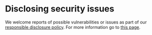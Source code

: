 # Disclosing security issues

We welcome reports of possible vulnerabilities or issues as part of our [responsible disclosure policy](https://www.adyen.com/policies-and-disclaimer/responsible-disclosure). For more information go to
[this page](https://www.adyen.com/policies-and-disclaimer/responsible-disclosure).
